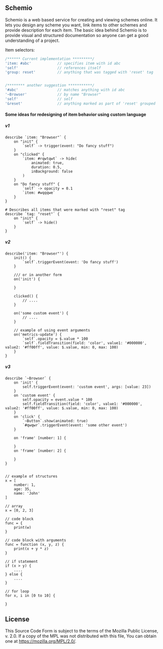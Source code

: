 Schemio
--------------------

Schemio is a web based service for creating and viewing schemes online. It lets you design any scheme you want, link items to other schemes and provide description for each item. The basic idea behind Schemio is to provide visual and structured documentation so anyone can get a good understanding of a project.




Item selectors:
```js
/****** Current implementation *********/
'item: #abc'            // specifies item with id abc
'self'                  // references itself
'group: reset'          // anything that was tagged with 'reset' tag


/******** another suggestion ***********/
'#abc'                  // matches anything with id abc 
'~Browser'              // by name "Browser"
'self'                  // self
'&reset'                // anything marked as part of 'reset' grouped

```



#### Some ideas for redesigning of item behavior using custom language
##### v1
```
describe `item: "Browser"` {
    on "init" {
        `self` -> trigger(event: "Do fancy stuff")
    }
    on "clicked" {
        `item: #rqwtqwt` -> hide(
            animated: true,
            duration: 0.5,
            inBackground: false
        )
    }
    on "Do fancy stuff" {
        `self` -> opacity = 0.1
        `item: #wqqqwe`
    }
}

# Describes all items that were marked with "reset" tag
describe `tag: "reset"` {
    on "init" {
        `self` -> hide()
    }
}
```

##### v2
```
describe('item: "Browser"') {
    init() {
        `self`.triggerEvent(event: 'Do fancy stuff')
    }

    /// or in another form
    on('init') {

    }

    clicked() {
        // ....
    }

    on('some custom event') {
        // ....
    }

    // example of using event arguments
    on('metrics-update') {
        `self`.opacity = $.value * 100
        `self`.fieldTransition(field: 'color', value1: '#000000', value2: '#ff00ff', value: $.value, min: 0, max: 100)
    }
}
```

##### v3
```
describe `~Browser` {
    on 'init' {
        self.triggerEvent(event: 'custom event', args: [value: 23])   
    }
    on 'custom event' { 
        self.opacity = event.value * 100
        self.fieldTransition(field: 'color', value1: '#000000', value2: '#ff00ff', value: $.value, min: 0, max: 100)
    }
    on 'click' {
        `~Button`.show(animated: true)
        `#qwqwr`.triggerEvent(event: 'some other event')
    }

    on 'frame' [number: 1] {

    }
    on 'frame' [number: 2] {

    }
}


// example of structures
x = [
    number: 1,
    age: 35,
    name: 'John'
]

// array
x = [0, 2, 3]

// code block
func = {
    print(w)
}

// code block with arguments
func = function (x, y, z) { 
    print(x + y * z)
}

// if statement
if (x > y) {
    ....
} else {
    ....
}

// for loop
for x, i in [0 to 10] {

}

```




License
---------
This Source Code Form is subject to the terms of the Mozilla Public License, v. 2.0. If a copy of the MPL was not distributed with this file, You can obtain one at https://mozilla.org/MPL/2.0/.
